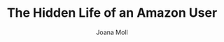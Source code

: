 ---
title: The Hidden Life of an Amazon User
author: Joana Moll
link: "/assets/pdf/weiyi-li_function-as-narrative.pdf"
---